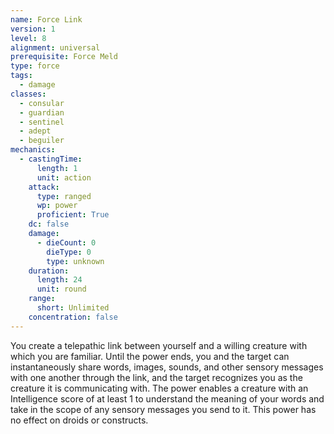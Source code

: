 ```yaml
---
name: Force Link
version: 1
level: 8
alignment: universal
prerequisite: Force Meld
type: force
tags:
  - damage
classes:
  - consular
  - guardian
  - sentinel
  - adept
  - beguiler
mechanics:
  - castingTime:
      length: 1
      unit: action
    attack:
      type: ranged
      wp: power
      proficient: True
    dc: false
    damage:
      - dieCount: 0
        dieType: 0
        type: unknown
    duration:
      length: 24
      unit: round
    range:
      short: Unlimited
    concentration: false
---
```

You create a telepathic link between yourself and a willing creature with which you are familiar. Until the power ends, you and the target can instantaneously share words, images, sounds, and other sensory messages with one another through the link, and the target recognizes you as the creature it is communicating with. The power enables a creature with an Intelligence score of at least 1 to understand the meaning of your words and take in the scope of any sensory messages you send to it. This power has no effect on droids or constructs.
    